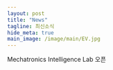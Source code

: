 ```yaml
---
layout: post
title: "News"
tagline: 최신소식
hide_meta: true
main_image: /image/main/EV.jpg
---
```


Mechatronics Intelligence Lab 오픈


